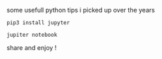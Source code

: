 some usefull python tips i picked up over the years

```
pip3 install jupyter

jupiter notebook
```

share and enjoy !
